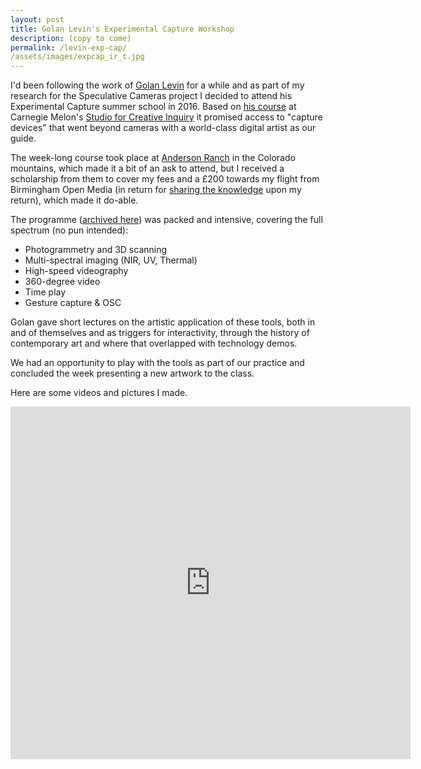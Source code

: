 ```yaml
---
layout: post
title: Golan Levin's Experimental Capture Workshop
description: (copy to come)
permalink: /levin-exp-cap/
/assets/images/expcap_ir_t.jpg
---
```


I'd been following the work of [Golan Levin](http://www.flong.com) for a while and as part of my research for the Speculative Cameras project I decided to attend his Experimental Capture summer school in 2016. Based on [his course](https://github.com/golanlevin/ExperimentalCapture) at Carnegie Melon's [Studio for Creative Inquiry](http://studioforcreativeinquiry.org) it promised access to "capture devices" that went beyond cameras with a world-class digital artist as our guide.

The week-long course took place at [Anderson Ranch](https://www.andersonranch.org) in the Colorado mountains, which made it a bit of an ask to attend, but I received a scholarship from them to cover my fees and a £200 towards my flight from Birmingham Open Media (in return for [sharing the knowledge](http://art.peteashton.com/bom-art-tech-social/) upon my return), which made it do-able.

The programme ([archived here](https://github.com/golanlevin/ExperimentalCapture/blob/56314f6f367423e2ed32dd38d5b5904e92ff1e3b/workshop/README.md)) was packed and intensive, covering the full spectrum (no pun intended):

- Photogrammetry and 3D scanning
- Multi-spectral imaging (NIR, UV, Thermal)
- High-speed videography
- 360-degree video
- Time play
- Gesture capture & OSC

Golan gave short lectures on the artistic application of these tools, both in and of themselves and as triggers for interactivity, through the history of contemporary art and where that overlapped with technology demos.

We had an opportunity to play with the tools as part of our practice and concluded the week presenting a new artwork to the class.

Here are some videos and pictures I made.

<iframe src="https://player.vimeo.com/video/175651067" width="640" height="564" frameborder="0" allow="autoplay; fullscreen" allowfullscreen></iframe>

